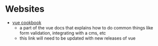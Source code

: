 # Websites

- [vue cookbook](https://v3.vuejs.org/cookbook)
  - a part of the vue docs that explains how to do common things like form validation, integrating with a cms, etc
  - this link will need to be updated with new releases of vue
